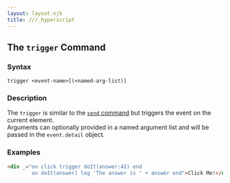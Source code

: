 ```yaml
---
layout: layout.njk
title: ///_hyperscript
---
```


## The `trigger` Command

### Syntax

`trigger <event-name>[(<named-arg-list)]`

### Description

The `trigger` is similar to the [`send` command](/commands/send) but triggers the event on the current element.  
Arguments can optionally provided in a named argument list and will be passed in the `event.detail` object.

### Examples

```html
<div _="on click trigger doIt(answer:42) end
        on doIt(answer) log 'The answer is ' + answer end">Click Me!</div>
```